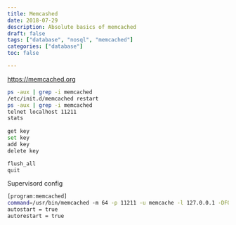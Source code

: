 ```yaml
---
title: Memcashed
date: 2018-07-29
description: Absolute basics of memcached
draft: false
tags: ["database", "nosql", "memcached"]	
categories: ["database"]
toc: false

---
```


https://memcached.org

```bash
ps -aux | grep -i memcached
/etc/init.d/memcached restart
ps -aux | grep -i memcached
telnet localhost 11211
stats
	
get key
set key
add key
delete key

flush_all
quit
```

Supervisord config

```bash
[program:memcached]
command=/usr/bin/memcached -m 64 -p 11211 -u memcache -l 127.0.0.1 -DFOREGROUND
autostart = true
autorestart = true
```
